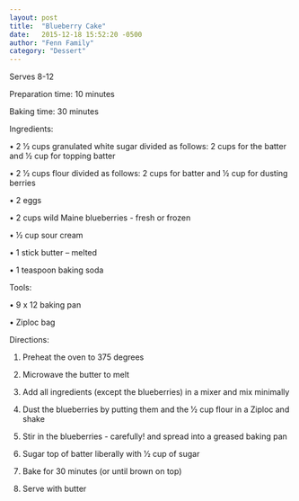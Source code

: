 ```yaml
---
layout: post
title:  "Blueberry Cake"
date:   2015-12-18 15:52:20 -0500
author: "Fenn Family"
category: "Dessert"
---
```

Serves 8-12 

Preparation time: 10 minutes 

Baking time: 30 minutes

Ingredients:

• 2 1⁄2 cups granulated white sugar divided as follows: 2 cups for the batter and 1⁄2 cup for topping batter

• 2 1⁄2 cups flour divided as follows: 2 cups for batter and 1⁄2 cup for dusting berries

• 2 eggs

• 2 cups wild Maine blueberries - fresh or frozen

• 1⁄2 cup sour cream

• 1 stick butter – melted

• 1 teaspoon baking soda

Tools:

• 9 x 12 baking pan

• Ziploc bag

Directions:

1. Preheat the oven to 375 degrees

2. Microwave the butter to melt

3. Add all ingredients (except the blueberries) in a mixer and mix minimally

4. Dust the blueberries by putting them and the 1⁄2 cup flour in a Ziploc and shake

5. Stir in the blueberries - carefully! and spread into a greased baking pan

6. Sugar top of batter liberally with 1⁄2 cup of sugar

7. Bake for 30 minutes (or until brown on top)

8. Serve with butter